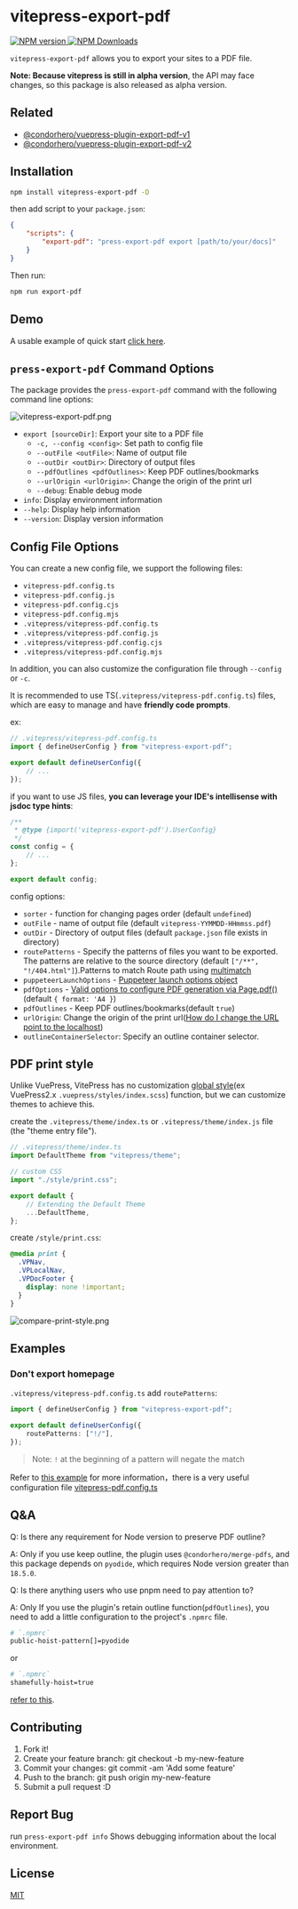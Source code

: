 # vitepress-export-pdf

<p align="left">
    <a href="https://www.npmjs.com/package/vitepress-export-pdf" target="__blank">
        <img src="https://img.shields.io/npm/v/vitepress-export-pdf.svg?color=a1b858" alt="NPM version">
    </a>
    <a href="https://www.npmjs.com/package/vitepress-export-pdf" target="__blank">
        <img alt="NPM Downloads" src="https://img.shields.io/npm/dm/vitepress-export-pdf.svg?color=50a36f">
    </a>
    <br />
</p>

`vitepress-export-pdf` allows you to export your sites to a PDF file.

**Note: Because vitepress is still in alpha version**, the API may face changes, so this package is also released as alpha version.

## Related

- [@condorhero/vuepress-plugin-export-pdf-v1](https://github.com/condorheroblog/vuepress-plugin-export-pdf/blob/main/packages/vuepress-plugin-export-pdf-v1/README.md)
- [@condorhero/vuepress-plugin-export-pdf-v2](https://github.com/condorheroblog/vuepress-plugin-export-pdf/blob/main/packages/vuepress-plugin-export-pdf-v2/README.md)

## Installation

```sh
npm install vitepress-export-pdf -D
```

then add script to your `package.json`:

```json
{
	"scripts": {
		"export-pdf": "press-export-pdf export [path/to/your/docs]"
	}
}
```

Then run:

```sh
npm run export-pdf
```

## Demo

A usable example of quick start [click here](./examples/vitepress-docs/).

## `press-export-pdf` Command Options

The package provides the `press-export-pdf` command with the following command line options:

![vitepress-export-pdf.png](./assets/vitepress-export-pdf.svg)

- `export [sourceDir]`: Export your site to a PDF file
  - `-c, --config <config>`: Set path to config file
  - `--outFile <outFile>`: Name of output file
  - `--outDir <outDir>`: Directory of output files
  - `--pdfOutlines <pdfOutlines>`: Keep PDF outlines/bookmarks
  - `--urlOrigin <urlOrigin>`: Change the origin of the print url
  - `--debug`: Enable debug mode
- `info`: Display environment information
- `--help`: Display help information
- `--version`: Display version information

## Config File Options

You can create a new config file, we support the following files:

- `vitepress-pdf.config.ts`
- `vitepress-pdf.config.js`
- `vitepress-pdf.config.cjs`
- `vitepress-pdf.config.mjs`
- `.vitepress/vitepress-pdf.config.ts`
- `.vitepress/vitepress-pdf.config.js`
- `.vitepress/vitepress-pdf.config.cjs`
- `.vitepress/vitepress-pdf.config.mjs`

In addition, you can also customize the configuration file through `--config` or `-c`.

It is recommended to use TS(`.vitepress/vitepress-pdf.config.ts`) files, which are easy to manage and have **friendly code prompts**.

ex:

```ts
// .vitepress/vitepress-pdf.config.ts
import { defineUserConfig } from "vitepress-export-pdf";

export default defineUserConfig({
	// ...
});
```

if you want to use JS files, **you can leverage your IDE's intellisense with jsdoc type hints**:

```js
/**
 * @type {import('vitepress-export-pdf').UserConfig}
 */
const config = {
	// ...
};

export default config;
```

config options:

- `sorter` - function for changing pages order (default `undefined`)
- `outFile` - name of output file (default `vitepress-YYMMDD-HHmmss.pdf`)
- `outDir` - Directory of output files (default `package.json` file exists in directory)
- `routePatterns` - Specify the patterns of files you want to be exported. The patterns are relative to the source directory (default `["/**", "!/404.html"]`).Patterns to match Route path using [multimatch](https://github.com/sindresorhus/multimatch)
- `puppeteerLaunchOptions` - [Puppeteer launch options object](https://github.com/puppeteer/puppeteer/blob/main/docs/api/puppeteer.puppeteerlaunchoptions.md)
- `pdfOptions` - [Valid options to configure PDF generation via Page.pdf()](https://github.com/puppeteer/puppeteer/blob/main/docs/api/puppeteer.pdfoptions.md) (default `{ format: 'A4 }`)
- `pdfOutlines` - Keep PDF outlines/bookmarks(default `true`)
- `urlOrigin`: Change the origin of the print url([How do I change the URL point to the localhost](https://github.com/condorheroblog/vuepress-plugin-export-pdf/issues/5))
- `outlineContainerSelector`: Specify an outline container selector.

## PDF print style

Unlike VuePress, VitePress has no customization [global style](https://v2.vuepress.vuejs.org/reference/default-theme/styles.html)(ex VuePress2.x `.vuepress/styles/index.scss`) function, but we can customize themes to achieve this.

create the `.vitepress/theme/index.ts` or `.vitepress/theme/index.js` file (the "theme entry file").

```ts
// .vitepress/theme/index.ts
import DefaultTheme from "vitepress/theme";

// custom CSS
import "./style/print.css";

export default {
	// Extending the Default Theme
	...DefaultTheme,
};
```

create `/style/print.css`:

```css
@media print {
  .VPNav,
  .VPLocalNav,
  .VPDocFooter {
    display: none !important;
  }
}
```

![compare-print-style.png](./assets/compare-print-style.png)

## Examples

### Don't export homepage

`.vitepress/vitepress-pdf.config.ts` add `routePatterns`:

```ts
import { defineUserConfig } from "vitepress-export-pdf";

export default defineUserConfig({
	routePatterns: ["!/"],
});
```

> Note: `!` at the beginning of a pattern will negate the match

Refer to [this example](./examples/vitepress-docs/) for more information，there is a very useful configuration file [vitepress-pdf.config.ts](./examples/vitepress-docs/docs/.vitepress/vitepress-pdf.config.ts)

## Q&A

Q: Is there any requirement for Node version to preserve PDF outline?

A: Only if you use keep outline, the plugin uses `@condorhero/merge-pdfs`, and this package depends on `pyodide`, which requires Node version greater than `18.5.0`.

Q: Is there anything users who use pnpm need to pay attention to?

A: Only If you use the plugin's retain outline function(`pdfOutlines`), you need to add a little configuration to the project's `.npmrc` file.

```bash
# `.npmrc`
public-hoist-pattern[]=pyodide
```
or

```bash
# `.npmrc`
shamefully-hoist=true
```

[refer to this](https://github.com/condorheroblog/merge-pdfs#for-pnpm-users).

## Contributing

1. Fork it!
2. Create your feature branch: git checkout -b my-new-feature
3. Commit your changes: git commit -am 'Add some feature'
4. Push to the branch: git push origin my-new-feature
5. Submit a pull request :D

## Report Bug

run `press-export-pdf info` Shows debugging information about the local environment.

## License

[MIT](https://github.com/condorheroblog/vitepress-export-pdf/blob/main/LICENSE)
